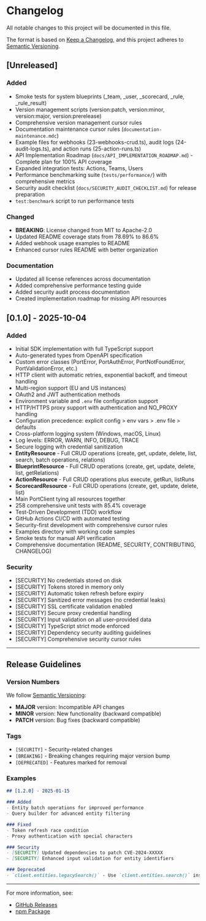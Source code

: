 # Changelog

All notable changes to this project will be documented in this file.

The format is based on [Keep a Changelog](https://keepachangelog.com/en/1.0.0/),
and this project adheres to [Semantic Versioning](https://semver.org/spec/v2.0.0.html).

## [Unreleased]

### Added
- Smoke tests for system blueprints (_team, _user, _scorecard, _rule, _rule_result)
- Version management scripts (version:patch, version:minor, version:major, version:prerelease)
- Comprehensive version management cursor rules
- Documentation maintenance cursor rules (`documentation-maintenance.mdc`)
- Example files for webhooks (23-webhooks-crud.ts), audit logs (24-audit-logs.ts), and action runs (25-action-runs.ts)
- API Implementation Roadmap (`docs/API_IMPLEMENTATION_ROADMAP.md`) - Complete plan for 100% API coverage
- Expanded integration tests: Actions, Teams, Users
- Performance benchmarking suite (`tests/performance/`) with comprehensive metrics
- Security audit checklist (`docs/SECURITY_AUDIT_CHECKLIST.md`) for release preparation
- `test:benchmark` script to run performance tests

### Changed
- **BREAKING**: License changed from MIT to Apache-2.0
- Updated README coverage stats from 78.69% to 86.6%
- Added webhook usage examples to README
- Enhanced cursor rules README with better organization

### Documentation
- Updated all license references across documentation
- Added comprehensive performance testing guide
- Added security audit process documentation
- Created implementation roadmap for missing API resources

## [0.1.0] - 2025-10-04

### Added
- Initial SDK implementation with full TypeScript support
- Auto-generated types from OpenAPI specification
- Custom error classes (PortError, PortAuthError, PortNotFoundError, PortValidationError, etc.)
- HTTP client with automatic retries, exponential backoff, and timeout handling
- Multi-region support (EU and US instances)
- OAuth2 and JWT authentication methods
- Environment variable and `.env` file configuration support
- HTTP/HTTPS proxy support with authentication and NO_PROXY handling
- Configuration precedence: explicit config > env vars > .env file > defaults
- Cross-platform logging system (Windows, macOS, Linux)
- Log levels: ERROR, WARN, INFO, DEBUG, TRACE
- Secure logging with credential sanitization
- **EntityResource** - Full CRUD operations (create, get, update, delete, list, search, batch operations, relations)
- **BlueprintResource** - Full CRUD operations (create, get, update, delete, list, getRelations)
- **ActionResource** - Full CRUD operations plus execute, getRun, listRuns
- **ScorecardResource** - Full CRUD operations (create, get, update, delete, list)
- Main PortClient tying all resources together
- 258 comprehensive unit tests with 85.4% coverage
- Test-Driven Development (TDD) workflow
- GitHub Actions CI/CD with automated testing
- Security-first development with comprehensive cursor rules
- Examples directory with working code samples
- Smoke tests for manual API verification
- Comprehensive documentation (README, SECURITY, CONTRIBUTING, CHANGELOG)

### Security
- [SECURITY] No credentials stored on disk
- [SECURITY] Tokens stored in memory only
- [SECURITY] Automatic token refresh before expiry
- [SECURITY] Sanitized error messages (no credential leaks)
- [SECURITY] SSL certificate validation enabled
- [SECURITY] Secure proxy credential handling
- [SECURITY] Input validation on all user-provided data
- [SECURITY] TypeScript strict mode enforced
- [SECURITY] Dependency security auditing guidelines
- [SECURITY] Comprehensive security cursor rules

---

## Release Guidelines

### Version Numbers

We follow [Semantic Versioning](https://semver.org/):
- **MAJOR** version: Incompatible API changes
- **MINOR** version: New functionality (backward compatible)
- **PATCH** version: Bug fixes (backward compatible)

### Tags

- `[SECURITY]` - Security-related changes
- `[BREAKING]` - Breaking changes requiring major version bump
- `[DEPRECATED]` - Features marked for removal

### Examples

```markdown
## [1.2.0] - 2025-01-15

### Added
- Entity batch operations for improved performance
- Query builder for advanced entity filtering

### Fixed
- Token refresh race condition
- Proxy authentication with special characters

### Security
- [SECURITY] Updated dependencies to patch CVE-2024-XXXXX
- [SECURITY] Enhanced input validation for entity identifiers

### Deprecated
- `client.entities.legacySearch()` - Use `client.entities.search()` instead
```

---

For more information, see:
- [GitHub Releases](https://github.com/port-labs/port-sdk/releases)
- [npm Package](https://www.npmjs.com/package/@port-labs/port-sdk)

